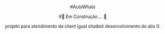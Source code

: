 <div align="center">
#AutoWhats
  
#🚧 Em Construção.... 🚧

projeto para atendimento de client igual chatbot desenvolvimento do abs 0.

</div>

